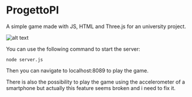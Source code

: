 # ProgettoPI

A simple game made with JS, HTML and Three.js for an university project.

![alt text](./image.png)

You can use the following command to start the server:
```
node server.js
```
Then you can navigate to localhost:8089 to play the game.

There is also the possibility to play the game using the accelerometer of a smartphone but actually this feature seems broken and i need to fix it.
